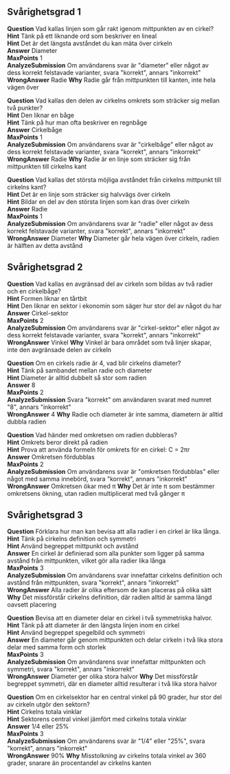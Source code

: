 ## Svårighetsgrad 1

**Question** Vad kallas linjen som går rakt igenom mittpunkten av en cirkel?  
**Hint** Tänk på ett liknande ord som beskriver en lineal  
**Hint** Det är det längsta avståndet du kan mäta över cirkeln  
**Answer** Diameter  
**MaxPoints** 1  
**AnalyzeSubmission** Om användarens svar är "diameter" eller något av dess korrekt felstavade varianter, svara "korrekt", annars "inkorrekt"  
**WrongAnswer** Radie **Why** Radie går från mittpunkten till kanten, inte hela vägen över  

**Question** Vad kallas den delen av cirkelns omkrets som sträcker sig mellan två punkter?  
**Hint** Den liknar en båge  
**Hint** Tänk på hur man ofta beskriver en regnbåge  
**Answer** Cirkelbåge  
**MaxPoints** 1  
**AnalyzeSubmission** Om användarens svar är "cirkelbåge" eller något av dess korrekt felstavade varianter, svara "korrekt", annars "inkorrekt"  
**WrongAnswer** Radie **Why** Radie är en linje som sträcker sig från mittpunkten till cirkelns kant  

**Question** Vad kallas det största möjliga avståndet från cirkelns mittpunkt till cirkelns kant?   
**Hint** Det är en linje som sträcker sig halvvägs över cirkeln  
**Hint** Bildar en del av den största linjen som kan dras över cirkeln  
**Answer** Radie  
**MaxPoints** 1  
**AnalyzeSubmission** Om användarens svar är "radie" eller något av dess korrekt felstavade varianter, svara "korrekt", annars "inkorrekt"  
**WrongAnswer** Diameter **Why** Diameter går hela vägen över cirkeln, radien är hälften av detta avstånd  

## Svårighetsgrad 2

**Question** Vad kallas en avgränsad del av cirkeln som bildas av två radier och en cirkelbåge?  
**Hint** Formen liknar en tårtbit  
**Hint** Den liknar en sektor i ekonomin som säger hur stor del av något du har  
**Answer** Cirkel-sektor  
**MaxPoints** 2  
**AnalyzeSubmission** Om användarens svar är "cirkel-sektor" eller något av dess korrekt felstavade varianter, svara "korrekt", annars "inkorrekt"  
**WrongAnswer** Vinkel **Why** Vinkel är bara området som två linjer skapar, inte den avgränsade delen av cirkeln

**Question** Om en cirkels radie är 4, vad blir cirkelns diameter?  
**Hint** Tänk på sambandet mellan radie och diameter  
**Hint** Diameter är alltid dubbelt så stor som radien  
**Answer** 8  
**MaxPoints** 2  
**AnalyzeSubmission** Svara "korrekt" om användaren svarat med numret "8", annars "inkorrekt"  
**WrongAnswer** 4 **Why** Radie och diameter är inte samma, diametern är alltid dubbla radien  

**Question** Vad händer med omkretsen om radien dubbleras?  
**Hint** Omkrets beror direkt på radien  
**Hint** Prova att använda formeln för omkrets för en cirkel: C = 2πr  
**Answer** Omkretsen fördubblas  
**MaxPoints** 2  
**AnalyzeSubmission** Om användarens svar är "omkretsen fördubblas" eller något med samma innebörd, svara "korrekt", annars "inkorrekt"  
**WrongAnswer** Omkretsen ökar med π **Why** Det är inte π som bestämmer omkretsens ökning, utan radien multiplicerat med två gånger π  

## Svårighetsgrad 3

**Question** Förklara hur man kan bevisa att alla radier i en cirkel är lika långa.  
**Hint** Tänk på cirkelns definition och symmetri  
**Hint** Använd begreppet mittpunkt och avstånd  
**Answer** En cirkel är definierad som alla punkter som ligger på samma avstånd från mittpunkten, vilket gör alla radier lika långa  
**MaxPoints** 3  
**AnalyzeSubmission** Om användarens svar innefattar cirkelns definition och avstånd från mittpunkten, svara "korrekt", annars "inkorrekt"  
**WrongAnswer** Alla radier är olika eftersom de kan placeras på olika sätt **Why** Det missförstår cirkelns definition, där radien alltid är samma längd oavsett placering  

**Question** Bevisa att en diameter delar en cirkel i två symmetriska halvor.  
**Hint** Tänk på att diameter är den längsta linjen inom en cirkel  
**Hint** Använd begreppet spegelbild och symmetri  
**Answer** En diameter går genom mittpunkten och delar cirkeln i två lika stora delar med samma form och storlek  
**MaxPoints** 3  
**AnalyzeSubmission** Om användarens svar innefattar mittpunkten och symmetri, svara "korrekt", annars "inkorrekt"  
**WrongAnswer** Diameter ger olika stora halvor **Why** Det missförstår begreppet symmetri, där en diameter alltid resulterar i två lika stora halvor  

**Question** Om en cirkelsektor har en central vinkel på 90 grader, hur stor del av cirkeln utgör den sektorn?  
**Hint** Cirkelns totala vinklar  
**Hint** Sektorens central vinkel jämfört med cirkelns totala vinklar  
**Answer** 1/4 eller 25%  
**MaxPoints** 3  
**AnalyzeSubmission** Om användarens svar är "1/4" eller "25%", svara "korrekt", annars "inkorrekt"  
**WrongAnswer** 90% **Why** Misstolkning av cirkelns totala vinkel av 360 grader, snarare än procentandel av cirkelns kanten